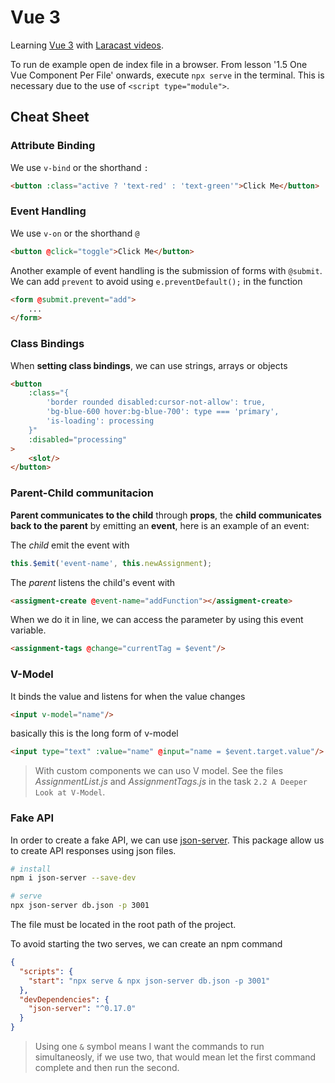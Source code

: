 # Vue 3

Learning [Vue 3](https://vuejs.org/) with [Laracast videos](https://laracasts.com/series/learn-vue-3-step-by-step).

To run de example open de index file in a browser. From lesson '1.5 One Vue Component Per File' onwards, execute `npx serve` in the terminal. This is necessary due to the use of `<script type="module">`.

## Cheat Sheet

### Attribute Binding

We use `v-bind` or the shorthand `:`

```html
<button :class="active ? 'text-red' : 'text-green'">Click Me</button>
```

### Event Handling

We use `v-on` or the shorthand `@`

```html
<button @click="toggle">Click Me</button>
```

Another example of event handling is the submission of forms with `@submit`. We can add `prevent` to avoid using `e.preventDefault();` in the function

```html
<form @submit.prevent="add">
    ...
</form>
```

### Class Bindings

When **setting class bindings**, we can use strings, arrays or objects

```html
<button
    :class="{
        'border rounded disabled:cursor-not-allow': true,
        'bg-blue-600 hover:bg-blue-700': type === 'primary',
        'is-loading': processing
    }"
    :disabled="processing"
>
    <slot/>
</button>
```

### Parent-Child communitacion

**Parent communicates to the child** through **props**, the **child communicates back to the parent** by emitting an **event**, here is an example of an event:

The *child* emit the event with

```js
this.$emit('event-name', this.newAssignment);
```

The *parent* listens the child's event with

```html
<assigment-create @event-name="addFunction"></assigment-create>
```

When we do it in line, we can access the parameter by using this event variable.

```html
<assignment-tags @change="currentTag = $event"/>
```

### V-Model

It binds the value and listens for when the value changes

```html
<input v-model="name"/>
```

 basically this is the long form of v-model

```html
<input type="text" :value="name" @input="name = $event.target.value"/>
```

> With custom components we can uso V model. See the files *AssignmentList.js* and *AssignmentTags.js* in the task `2.2 A Deeper Look at V-Model`.

### Fake API

In order to create a fake API, we can use [json-server](https://github.com/typicode/json-server). This package allow us to create API responses using json files.

```sh
# install
npm i json-server --save-dev

# serve
npx json-server db.json -p 3001
```

The file must be located in the root path of the project.

To avoid starting the two serves, we can create an npm command

```json
{
  "scripts": {
    "start": "npx serve & npx json-server db.json -p 3001"
  },
  "devDependencies": {
    "json-server": "^0.17.0"
  }
}
```

> Using one `&` symbol means I want the commands to run simultaneosly, if we use two, that would mean let the first command complete and then run the second.
